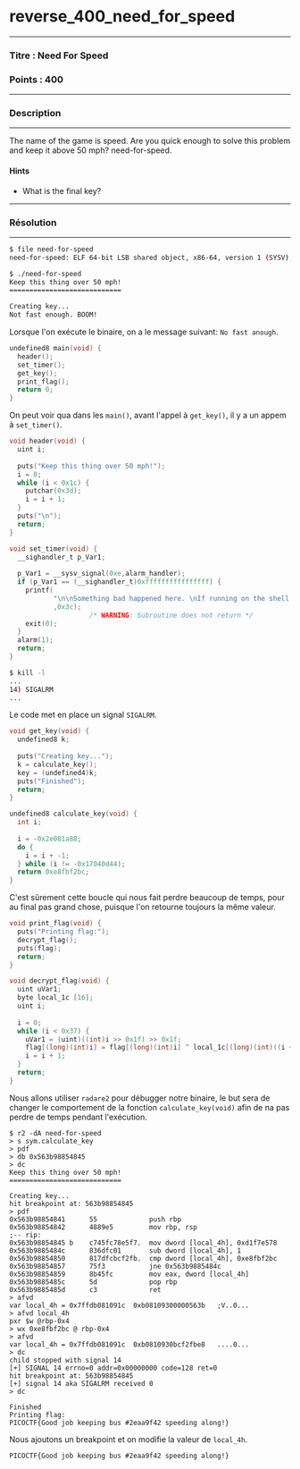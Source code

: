 # reverse_400_need_for_speed

------

### Titre : Need For Speed

### Points : 400

------

### Description

------

The name of the game is speed. Are you quick enough to solve this problem and keep it above 50 mph? need-for-speed.

#### Hints

* What is the final key?

------

### Résolution

---

```bash
$ file need-for-speed 
need-for-speed: ELF 64-bit LSB shared object, x86-64, version 1 (SYSV), dynamically linked, interpreter /lib64/l, for GNU/Linux 3.2.0, BuildID[sha1]=d01e199f92712e220af4ea6796c8ed4a0bbfcdf8, not stripped
```

```bash
$ ./need-for-speed 
Keep this thing over 50 mph!
============================

Creating key...
Not fast enough. BOOM!
```

Lorsque l'on exécute le binaire, on a le message suivant: `No fast anough`.

```c
undefined8 main(void) {
  header();
  set_timer();
  get_key();
  print_flag();
  return 0;
}
```

On peut voir qua dans les `main()`, avant l'appel à `get_key()`, il y a un appem à `set_timer()`.

```c
void header(void) {
  uint i;
  
  puts("Keep this thing over 50 mph!");
  i = 0;
  while (i < 0x1c) {
    putchar(0x3d);
    i = i + 1;
  }
  puts("\n");
  return;
}
```

```c
void set_timer(void) {
  __sighandler_t p_Var1;
  
  p_Var1 = __sysv_signal(0xe,alarm_handler);
  if (p_Var1 == (__sighandler_t)0xffffffffffffffff) {
    printf(
           "\n\nSomething bad happened here. \nIf running on the shell server\nPlease contact theadmins with \"need-for-speed.c:%d\".\n"
           ,0x3c);
                    /* WARNING: Subroutine does not return */
    exit(0);
  }
  alarm(1);
  return;
}
```

```bash
$ kill -l
...
14) SIGALRM
...
```

Le code met en place un signal `SIGALRM`.

```c
void get_key(void) {
  undefined8 k;
  
  puts("Creating key...");
  k = calculate_key();
  key = (undefined4)k;
  puts("Finished");
  return;
}
```

```c
undefined8 calculate_key(void) {
  int i;
  
  i = -0x2e081a88;
  do {
    i = i + -1;
  } while (i != -0x17040d44);
  return 0xe8fbf2bc;
}
```

C'est sûrement cette boucle qui nous fait perdre beaucoup de temps, pour au final pas grand chose, puisque l'on retourne toujours la même valeur.

```c
void print_flag(void) {
  puts("Printing flag:");
  decrypt_flag();
  puts(flag);
  return;
}
```

```c
void decrypt_flag(void) {
  uint uVar1;
  byte local_1c [16];
  uint i;
  
  i = 0;
  while (i < 0x37) {
    uVar1 = (uint)((int)i >> 0x1f) >> 0x1f;
    flag[(long)(int)i] = flag[(long)(int)i] ^ local_1c[(long)(int)((i + uVar1 & 1) - uVar1)];
    i = i + 1;
  }
  return;
}
```

Nous allons utiliser `radare2` pour débugger notre binaire, le but sera de changer le comportement de la fonction `calculate_key(void)` afin de na pas perdre de temps pendant l'exécution.

```assembly
$ r2 -dA need-for-speed 
> s sym.calculate_key
> pdf
> db 0x563b98854845
> dc
Keep this thing over 50 mph!
============================

Creating key...
hit breakpoint at: 563b98854845
> pdf
0x563b98854841      55             push rbp
0x563b98854842      4889e5         mov rbp, rsp
;-- rip:
0x563b98854845 b    c745fc78e5f7.  mov dword [local_4h], 0xd1f7e578
0x563b9885484c      836dfc01       sub dword [local_4h], 1
0x563b98854850      817dfcbcf2fb.  cmp dword [local_4h], 0xe8fbf2bc
0x563b98854857      75f3           jne 0x563b9885484c
0x563b98854859      8b45fc         mov eax, dword [local_4h]
0x563b9885485c      5d             pop rbp
0x563b9885485d      c3             ret
> afvd
var local_4h = 0x7ffdb081091c  0xb08109300000563b   ;V..0...
> afvd local_4h
pxr $w @rbp-0x4
> wx 0xe8fbf2bc @ rbp-0x4
> afvd
var local_4h = 0x7ffdb081091c  0xb0810930bcf2fbe8   ....0...
> dc
child stopped with signal 14
[+] SIGNAL 14 errno=0 addr=0x00000000 code=128 ret=0
hit breakpoint at: 563b98854845
[+] signal 14 aka SIGALRM received 0
> dc

Finished
Printing flag:
PICOCTF{Good job keeping bus #2eaa9f42 speeding along!}
```

Nous ajoutons un breakpoint et on modifie la valeur de `local_4h`.

`PICOCTF{Good job keeping bus #2eaa9f42 speeding along!}`